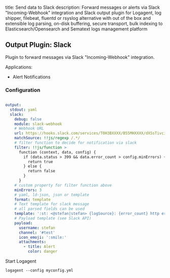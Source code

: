 title: Send data to Slack 
description: Forward messages or alerts via Slack "Incoming-Webhook" integration and Slack output plugin for Logagent, log shipper, filebeat, fluentd or rsyslog alternative with out of the box and extensible log parsing, on-disk buffering, secure transport, bulk indexing to Elasticsearch/Opensearch and Sematext logs management platform

## Output Plugin: Slack 

Plugin to forward messages via Slack "Incoming-Webhook" integration.

Applications: 

- Alert Notifications


### Configuration

```yaml

output:
  stdout: yaml 
  slack:
    debug: false
    module: slack-webhook
    # Webhook URL
    url: https://hooks.slack.com/services/T0H3BXXXX/B55MHXXXX/dXSsTivciZACphXXXXXXXX
    matchSource: !!js/regexp /.*/
    # filter function to decide for notification via slack 
    filter: !!js/function > 
      function (context, data, config) {
        if (data.status > 399 && data.error_count > config.minErrors) {
          return true
        } else {
          return false
        }
      }
    # custom property for filter function above
    minErrors: 3
    # yaml, ld-json, json or template
    format: template
    # Text template for slack message
    # all parsed fields can be used
    template: ':st: <@stefan|stefan> {logSource}: {error_count} http errors "{status}"'
    # Payload template (see Slack API)
    payload:
      username: stefan
      channel: '#test'
      icon_emoji: ':smile:'
      attachments: 
        - title: Alert
          color: danger

```

Start Logagent

```
logagent --config myconfig.yml
```
